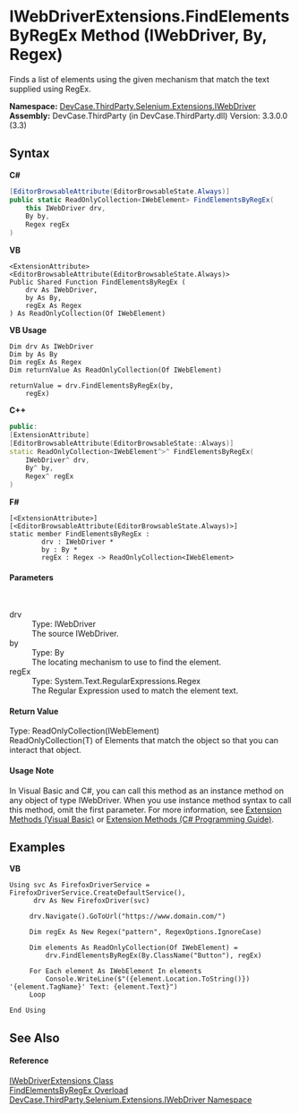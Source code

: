 # IWebDriverExtensions.FindElementsByRegEx Method (IWebDriver, By, Regex)
 

Finds a list of elements using the given mechanism that match the text supplied using RegEx.

**Namespace:**&nbsp;<a href="N_DevCase_ThirdParty_Selenium_Extensions_IWebDriver">DevCase.ThirdParty.Selenium.Extensions.IWebDriver</a><br />**Assembly:**&nbsp;DevCase.ThirdParty (in DevCase.ThirdParty.dll) Version: 3.3.0.0 (3.3)

## Syntax

**C#**<br />
``` C#
[EditorBrowsableAttribute(EditorBrowsableState.Always)]
public static ReadOnlyCollection<IWebElement> FindElementsByRegEx(
	this IWebDriver drv,
	By by,
	Regex regEx
)
```

**VB**<br />
``` VB
<ExtensionAttribute>
<EditorBrowsableAttribute(EditorBrowsableState.Always)>
Public Shared Function FindElementsByRegEx ( 
	drv As IWebDriver,
	by As By,
	regEx As Regex
) As ReadOnlyCollection(Of IWebElement)
```

**VB Usage**<br />
``` VB Usage
Dim drv As IWebDriver
Dim by As By
Dim regEx As Regex
Dim returnValue As ReadOnlyCollection(Of IWebElement)

returnValue = drv.FindElementsByRegEx(by, 
	regEx)
```

**C++**<br />
``` C++
public:
[ExtensionAttribute]
[EditorBrowsableAttribute(EditorBrowsableState::Always)]
static ReadOnlyCollection<IWebElement^>^ FindElementsByRegEx(
	IWebDriver^ drv, 
	By^ by, 
	Regex^ regEx
)
```

**F#**<br />
``` F#
[<ExtensionAttribute>]
[<EditorBrowsableAttribute(EditorBrowsableState.Always)>]
static member FindElementsByRegEx : 
        drv : IWebDriver * 
        by : By * 
        regEx : Regex -> ReadOnlyCollection<IWebElement> 

```


#### Parameters
&nbsp;<dl><dt>drv</dt><dd>Type: IWebDriver<br />The source IWebDriver.</dd><dt>by</dt><dd>Type: By<br />The locating mechanism to use to find the element.</dd><dt>regEx</dt><dd>Type: System.Text.RegularExpressions.Regex<br />The Regular Expression used to match the element text.</dd></dl>

#### Return Value
Type: ReadOnlyCollection(IWebElement)<br />ReadOnlyCollection(T) of Elements that match the object so that you can interact that object.

#### Usage Note
In Visual Basic and C#, you can call this method as an instance method on any object of type IWebDriver. When you use instance method syntax to call this method, omit the first parameter. For more information, see <a href="https://docs.microsoft.com/dotnet/visual-basic/programming-guide/language-features/procedures/extension-methods">Extension Methods (Visual Basic)</a> or <a href="https://docs.microsoft.com/dotnet/csharp/programming-guide/classes-and-structs/extension-methods">Extension Methods (C# Programming Guide)</a>.

## Examples

**VB**<br />
``` VB
Using svc As FirefoxDriverService = FirefoxDriverService.CreateDefaultService(),
      drv As New FirefoxDriver(svc)

     drv.Navigate().GoToUrl("https://www.domain.com/")

     Dim regEx As New Regex("pattern", RegexOptions.IgnoreCase)

     Dim elements As ReadOnlyCollection(Of IWebElement) = 
         drv.FindElementsByRegEx(By.ClassName("Button"), regEx)

     For Each element As IWebElement In elements
         Console.WriteLine($"({element.Location.ToString()}) '{element.TagName}' Text: {element.Text}")
     Loop

End Using
```


## See Also


#### Reference
<a href="T_DevCase_ThirdParty_Selenium_Extensions_IWebDriver_IWebDriverExtensions">IWebDriverExtensions Class</a><br /><a href="Overload_DevCase_ThirdParty_Selenium_Extensions_IWebDriver_IWebDriverExtensions_FindElementsByRegEx">FindElementsByRegEx Overload</a><br /><a href="N_DevCase_ThirdParty_Selenium_Extensions_IWebDriver">DevCase.ThirdParty.Selenium.Extensions.IWebDriver Namespace</a><br />